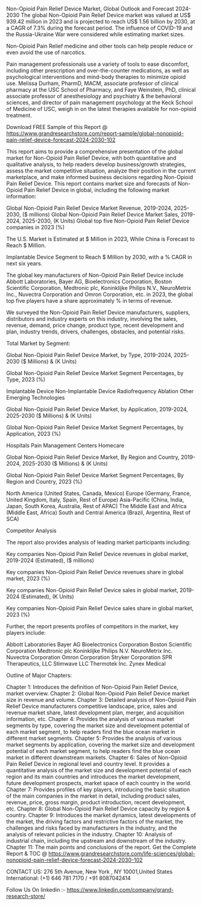 Non-Opioid Pain Relief Device Market, Global Outlook and Forecast 2024-2030
The global Non-Opioid Pain Relief Device market was valued at US$ 939.42 million in 2023 and is projected to reach US$ 1.56 billion by 2030, at a CAGR of 7.3% during the forecast period. The influence of COVID-19 and the Russia-Ukraine War were considered while estimating market sizes.

Non-Opioid Pain Relief medicine and other tools can help people reduce or even avoid the use of narcotics.

Pain management professionals use a variety of tools to ease discomfort, including other prescription and over-the-counter medications, as well as psychological interventions and mind-body therapies to minimize opioid use. Melissa Durham, PharmD, MACM, associate professor of clinical pharmacy at the USC School of Pharmacy, and Faye Weinstein, PhD, clinical associate professor of anesthesiology and psychiatry & the behavioral sciences, and director of pain management psychology at the Keck School of Medicine of USC, weigh in on the latest therapies available for non-opioid treatment.

Download FREE Sample of this Report @ https://www.grandresearchstore.com/report-sample/global-nonopioid-pain-relief-device-forecast-2024-2030-102

This report aims to provide a comprehensive presentation of the global market for Non-Opioid Pain Relief Device, with both quantitative and qualitative analysis, to help readers develop business/growth strategies, assess the market competitive situation, analyze their position in the current marketplace, and make informed business decisions regarding Non-Opioid Pain Relief Device. This report contains market size and forecasts of Non-Opioid Pain Relief Device in global, including the following market information:

Global Non-Opioid Pain Relief Device Market Revenue, 2019-2024, 2025-2030, ($ millions)
Global Non-Opioid Pain Relief Device Market Sales, 2019-2024, 2025-2030, (K Units)
Global top five Non-Opioid Pain Relief Device companies in 2023 (%)

The U.S. Market is Estimated at $ Million in 2023, While China is Forecast to Reach $ Million.

Implantable Device Segment to Reach $ Million by 2030, with a % CAGR in next six years.

The global key manufacturers of Non-Opioid Pain Relief Device include Abbott Laboratories, Bayer AG, Bioelectronics Corporation, Boston Scientific Corporation, Medtronic plc, Koninklijke Philips N.V., NeuroMetrix Inc., Nuvectra Corporation and Omron Corporation, etc. in 2023, the global top five players have a share approximately % in terms of revenue.

We surveyed the Non-Opioid Pain Relief Device manufacturers, suppliers, distributors and industry experts on this industry, involving the sales, revenue, demand, price change, product type, recent development and plan, industry trends, drivers, challenges, obstacles, and potential risks.

Total Market by Segment:

Global Non-Opioid Pain Relief Device Market, by Type, 2019-2024, 2025-2030 ($ Millions) & (K Units)

Global Non-Opioid Pain Relief Device Market Segment Percentages, by Type, 2023 (%)

Implantable Device
Non-Implantable Device
Radiofrequency Ablation
Other Emerging Technologies

Global Non-Opioid Pain Relief Device Market, by Application, 2019-2024, 2025-2030 ($ Millions) & (K Units)

Global Non-Opioid Pain Relief Device Market Segment Percentages, by Application, 2023 (%)

Hospitals
Pain Management Centers
Homecare

Global Non-Opioid Pain Relief Device Market, By Region and Country, 2019-2024, 2025-2030 ($ Millions) & (K Units)

Global Non-Opioid Pain Relief Device Market Segment Percentages, By Region and Country, 2023 (%)

North America (United States, Canada, Mexico)
Europe (Germany, France, United Kingdom, Italy, Spain, Rest of Europe)
Asia-Pacific (China, India, Japan, South Korea, Australia, Rest of APAC)
The Middle East and Africa (Middle East, Africa)
South and Central America (Brazil, Argentina, Rest of SCA)

Competitor Analysis

The report also provides analysis of leading market participants including:

Key companies Non-Opioid Pain Relief Device revenues in global market, 2019-2024 (Estimated), ($ millions)

Key companies Non-Opioid Pain Relief Device revenues share in global market, 2023 (%)

Key companies Non-Opioid Pain Relief Device sales in global market, 2019-2024 (Estimated), (K Units)

Key companies Non-Opioid Pain Relief Device sales share in global market, 2023 (%)

Further, the report presents profiles of competitors in the market, key players include:

Abbott Laboratories
Bayer AG
Bioelectronics Corporation
Boston Scientific Corporation
Medtronic plc
Koninklijke Philips N.V.
NeuroMetrix Inc.
Nuvectra Corporation
Omron Corporation
Stryker Corporation
SPR Therapeutics, LLC
Stimwave LLC
Thermotek Inc.
Zynex Medical

Outline of Major Chapters:

Chapter 1: Introduces the definition of Non-Opioid Pain Relief Device, market overview.
Chapter 2: Global Non-Opioid Pain Relief Device market size in revenue and volume.
Chapter 3: Detailed analysis of Non-Opioid Pain Relief Device manufacturers competitive landscape, price, sales and revenue market share, latest development plan, merger, and acquisition information, etc.
Chapter 4: Provides the analysis of various market segments by type, covering the market size and development potential of each market segment, to help readers find the blue ocean market in different market segments.
Chapter 5: Provides the analysis of various market segments by application, covering the market size and development potential of each market segment, to help readers find the blue ocean market in different downstream markets.
Chapter 6: Sales of Non-Opioid Pain Relief Device in regional level and country level. It provides a quantitative analysis of the market size and development potential of each region and its main countries and introduces the market development, future development prospects, market space of each country in the world.
Chapter 7: Provides profiles of key players, introducing the basic situation of the main companies in the market in detail, including product sales, revenue, price, gross margin, product introduction, recent development, etc.
Chapter 8: Global Non-Opioid Pain Relief Device capacity by region & country.
Chapter 9: Introduces the market dynamics, latest developments of the market, the driving factors and restrictive factors of the market, the challenges and risks faced by manufacturers in the industry, and the analysis of relevant policies in the industry.
Chapter 10: Analysis of industrial chain, including the upstream and downstream of the industry.
Chapter 11: The main points and conclusions of the report.
Get the Complete Report & TOC @ https://www.grandresearchstore.com/life-sciences/global-nonopioid-pain-relief-device-forecast-2024-2030-102

CONTACT US:
276 5th Avenue, New York , NY 10001,United States
International: (+1) 646 781 7170 / +91 8087042414

Follow Us On linkedin :- https://www.linkedin.com/company/grand-research-store/
